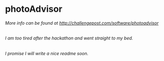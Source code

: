 # photoAdvisor

###### More info can be found at http://challengepost.com/software/photoadvisor

###### I am too tired after the hackathon and went straight to my bed. 

###### I promise I will write a nice readme soon.


